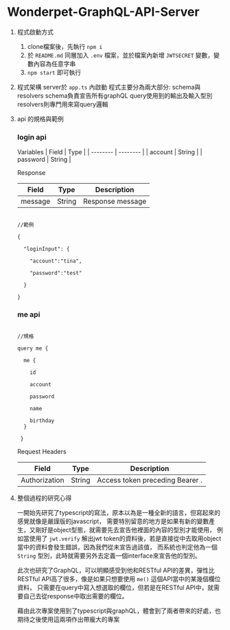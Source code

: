 # Wonderpet-GraphQL-API-Server
 1. 程式啟動方式
    1. clone檔案後，先執行 `npm i`
    2. 於 `README.md` 同層加入 `.env` 檔案，並於檔案內新增 `JWTSECRET` 變數，變數內容為任意字串
    3. `npm start` 即可執行
 2. 程式架構
    server於 `app.ts` 內啟動
    程式主要分為兩大部分: schema與resolvers
    schema負責宣告所有graphQL query使用到的輸出及輸入型別
    resolvers則專門用來寫query邏輯
 3. api 的規格與範例
    ### login api 
    
    Variables
    | Field    | Type     |
    | -------- | -------- |
    | account | String   | 
    | password | String   | 

    
    Response
    
    | Field    | Type     | Description |
    | -------- | -------- | ----------- |
    | message  | String   | Response message|

    ```

    //範例

    {

      "loginInput": {

        "account":"tina",

        "password":"test"

      }

    }

    ```

    ### me api 

    ```

    //規格

    query me {

      me {

        id

        account

        password

        name

        birthday
      }

     }

    ```

    Request Headers

    | Field    | Type     | Description |
    | -------- | -------- | ----------- |
    | Authorization  | String   | Access token preceding Bearer .|

4. 整個過程的研究心得


    一開始先研究了typescript的寫法，原本以為是一種全新的語言，但寫起來的感覺就像是嚴謹版的javascript，
   需要特別留意的地方是如果有新的變數產生，又剛好是object型態，就需要先去宣告他裡面的內容的型別才能使用，
   例如當使用了 `jwt.verify` 解出jwt token的資料後，若是直接從中去取用object當中的資料會發生錯誤，因為我們從未宣告過該值，
   而系統也判定他為一個 `String` 型別，此時就需要另外去定義一個interface來宣告他的型別。
   
   此次也研究了GraphQL，可以明顯感受到他和RESTful API的差異，彈性比RESTful API高了很多，像是如果只想要使用 `me()` 這個API當中的某幾個欄位資料，
   只需要在query中寫入想選取的欄位，但若是在RESTful API中，就需要自己去從response中取出需要的欄位。
   
   
   藉由此次專案使用到了typescript與graphQL，體會到了兩者帶來的好處，也期待之後使用這兩項作出帶龐大的專案

    
